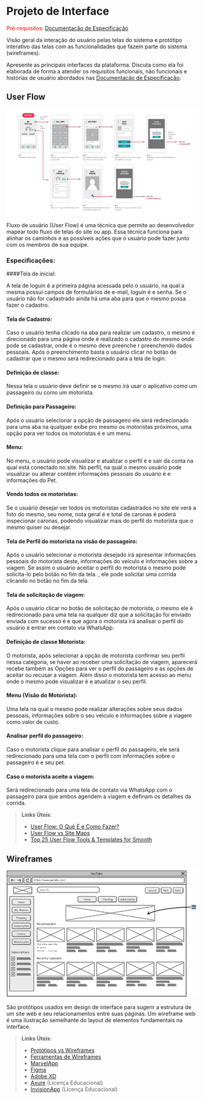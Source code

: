 
# Projeto de Interface

<span style="color:red">Pré-requisitos: <a href="2-Especificação do Projeto.md"> Documentação de Especificação</a></span>

Visão geral da interação do usuário pelas telas do sistema e protótipo interativo das telas com as funcionalidades que fazem parte do sistema (wireframes).

 Apresente as principais interfaces da plataforma. Discuta como ela foi elaborada de forma a atender os requisitos funcionais, não funcionais e histórias de usuário abordados nas <a href="2-Especificação do Projeto.md"> Documentação de Especificação</a>.

## User Flow

![Exemplo de UserFlow](img/userflow.jpg)

Fluxo de usuário (User Flow) é uma técnica que permite ao desenvolvedor mapear todo fluxo de telas do site ou app. Essa técnica funciona para alinhar os caminhos e as possíveis ações que o usuário pode fazer junto com os membros de sua equipe.

### Especificações:

####Tela de inicial:

A tela de loguin é a primeira página acessada pelo o usuário, na qual a mesma possui campos de formulários de e-mail, loguin é e senha. Se o usuário não for cadastrado ainda há uma aba para que o mesmo possa fazer o cadastro.

#### Tela de Cadastro:

Caso o usuário tenha clicado na aba para realizar um cadastro, o mesmo é direcionado para uma página onde é realizado o cadastro do mesmo onde pode se cadastrar, onde é o mesmo deve preenche r preenchendo dados pessoais. Após o preenchimento basta o usuário clicar no botão de cadastrar que o mesmo será redirecionado para a tela de login.

#### Definição de classe:

Nessa tela o usuário deve definir se o mesmo irá usar o aplicativo como um passageiro ou como um motorista.

#### Definição para Passageiro:

Após o usuário selecionar a opção de passageiro ele será redirecionado para uma aba na qualquer exibe pro mesmo os motoristas próximos, uma opção para ver todos os motoristas é e um menu.

#### Menu:

No menu, o usuário pode visualizar e atualizar o perfil é e sair da conta na qual está conectado no site. No perfil, na qual o mesmo usuário pode visualizar ou alterar contém informações pessoais do usuário é e informações do Pet.

#### Vendo todos os motoristas:

Se o usuário desejar ver todos os motoristas cadastrados no site ele verá a foto do mesmo, seu nome, nota geral é e total de caronas é poderá inspecionar caronas, podendo visualizar mais do perfil do motorista que o mesmo quiser ou desejar.

#### Tela de Perfil do motorista na visão de passageiro:

Após o usuário selecionar o motorista desejado irá apresentar informações pessoais do motorista deste, informações do veículo e informações sobre a viagem.  Se assim o usuário aceitar o perfil do motorista o mesmo pode solicita-lo pelo botão no fim da tela. , ele pode solicitar uma corrida clicando no botão no fim da tela.

#### Tela de solicitação de viagem:

Após o usuário clicar no botão de solicitação de motorista, o mesmo ele é redirecionado para uma tela na qualquer diz que a solicitação foi enviado enviada com sucesso é e que agora o motorista irá analisar o perfil do usuário é entrar em contato via WhatsApp.

#### Definição de classe Motorista:

O motorista, após selecionar a opção de motorista confirmar seu perfil nessa categoria, se haver ao receber uma solicitação de viagem, aparecerá recebe também as Opções para ver o perfil do passageiro e as opções de aceitar ou recusar a viagem. Além disso o motorista tem acesso ao menu onde o mesmo pode visualizar é e atualizar o seu perfil.

#### Menu (Visão do Motorista):

Uma tela na qual o mesmo pode realizar alterações sobre seus dados pessoais, informações sobre o seu veículo e informações sobre a viagem como valor de custo.

#### Analisar perfil do passageiro:

Caso o motorista clique para analisar o perfil do passageiro, ele será redirecionado para uma tela com o perfil com informações sobre o passageiro é e seu pet.

#### Caso o motorista aceite a viagem:

Será redirecionado para uma tela de contato via WhatsApp com o passageiro para que ambos agendem a viagem e definam os detalhes da corrida.


> **Links Úteis**:
> - [User Flow: O Quê É e Como Fazer?](https://medium.com/7bits/fluxo-de-usu%C3%A1rio-user-flow-o-que-%C3%A9-como-fazer-79d965872534)
> - [User Flow vs Site Maps](http://designr.com.br/sitemap-e-user-flow-quais-as-diferencas-e-quando-usar-cada-um/)
> - [Top 25 User Flow Tools & Templates for Smooth](https://www.mockplus.com/blog/post/user-flow-tools)


## Wireframes

![Exemplo de Wireframe](img/wireframe-example.png)

São protótipos usados em design de interface para sugerir a estrutura de um site web e seu relacionamentos entre suas páginas. Um wireframe web é uma ilustração semelhante do layout de elementos fundamentais na interface.
 
> **Links Úteis**:
> - [Protótipos vs Wireframes](https://www.nngroup.com/videos/prototypes-vs-wireframes-ux-projects/)
> - [Ferramentas de Wireframes](https://rockcontent.com/blog/wireframes/)
> - [MarvelApp](https://marvelapp.com/developers/documentation/tutorials/)
> - [Figma](https://www.figma.com/)
> - [Adobe XD](https://www.adobe.com/br/products/xd.html#scroll)
> - [Axure](https://www.axure.com/edu) (Licença Educacional)
> - [InvisionApp](https://www.invisionapp.com/) (Licença Educacional)
